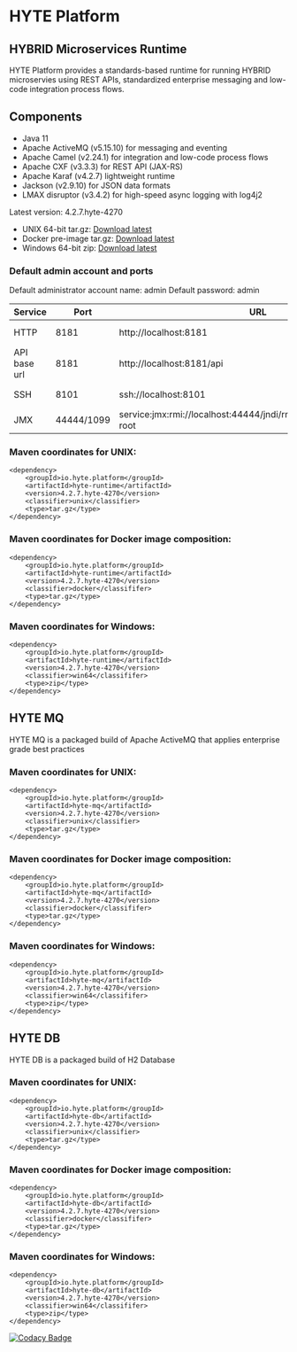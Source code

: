 # HYTE Platform #

## HYBRID Microservices Runtime ##

HYTE Platform provides a standards-based runtime for running HYBRID microservies using REST APIs, standardized enterprise messaging and low-code integration process flows.

## Components ##

 * Java 11
 * Apache ActiveMQ (v5.15.10) for messaging and eventing
 * Apache Camel (v2.24.1) for integration and low-code process flows
 * Apache CXF (v3.3.3) for REST API (JAX-RS) 
 * Apache Karaf (v4.2.7) lightweight runtime
 * Jackson (v2.9.10) for JSON data formats
 * LMAX disruptor (v3.4.2) for high-speed async logging with log4j2

Latest version: 4.2.7.hyte-4270

 * UNIX 64-bit tar.gz: [Download latest](http://central.maven.org/maven2/io/hyte/platform/hyte-runtime/4.2.7.hyte-4270/hyte-runtime-4.2.7.hyte-4270-unix.tar.gz)
 * Docker pre-image tar.gz: [Download latest](http://central.maven.org/maven2/io/hyte/platform/hyte-runtime/4.2.7.hyte-4270/hyte-runtime-4.2.7.hyte-4270-docker.tar.gz)
 * Windows 64-bit zip: [Download latest](http://central.maven.org/maven2/io/hyte/platform/hyte-runtime/4.2.7.hyte-4270/hyte-runtime-4.2.7.hyte-4270-win64.zip)

### Default admin account and ports ###

Default administrator account name: admin
Default password: admin

| **Service** | **Port** | **URL** | **Example usage** |
|---------|------|-----|---------|
| HTTP    | 8181 | http://localhost:8181 | wget http://localhost:8181 |
| API base url | 8181 | http://localhost:8181/api | wget http://localhost:8181/api |
| SSH     | 8101 | ssh://localhost:8101 | ssh -p 8101 admin@localhost |
| JMX     | 44444/1099 | service:jmx:rmi://localhost:44444/jndi/rmi://localhost:1099/karaf-root | |

### Maven coordinates for UNIX: ###
```
<dependency>
    <groupId>io.hyte.platform</groupId>
    <artifactId>hyte-runtime</artifactId>
    <version>4.2.7.hyte-4270</version>
    <classifier>unix</classifier>
    <type>tar.gz</type>
</dependency>
```

### Maven coordinates for Docker image composition: ###
```
<dependency>
    <groupId>io.hyte.platform</groupId>
    <artifactId>hyte-runtime</artifactId>
    <version>4.2.7.hyte-4270</version>
    <classifier>docker</classififer>
    <type>tar.gz</type>
</dependency>
```

### Maven coordinates for Windows: ###
```
<dependency>
    <groupId>io.hyte.platform</groupId>
    <artifactId>hyte-runtime</artifactId>
    <version>4.2.7.hyte-4270</version>
    <classifier>win64</classififer>
    <type>zip</type>
</dependency>
```

## HYTE MQ ##

HYTE MQ is a packaged build of Apache ActiveMQ that applies enterprise grade best practices

### Maven coordinates for UNIX: ###
```
<dependency>
    <groupId>io.hyte.platform</groupId>
    <artifactId>hyte-mq</artifactId>
    <version>4.2.7.hyte-4270</version>
    <classifier>unix</classifier>
    <type>tar.gz</type>
</dependency>
```

### Maven coordinates for Docker image composition: ###
```
<dependency>
    <groupId>io.hyte.platform</groupId>
    <artifactId>hyte-mq</artifactId>
    <version>4.2.7.hyte-4270</version>
    <classifier>docker</classififer>
    <type>tar.gz</type>
</dependency>
```

### Maven coordinates for Windows: ###
```
<dependency>
    <groupId>io.hyte.platform</groupId>
    <artifactId>hyte-mq</artifactId>
    <version>4.2.7.hyte-4270</version>
    <classifier>win64</classififer>
    <type>zip</type>
</dependency>
```

## HYTE DB ##

HYTE DB is a packaged build of H2 Database

### Maven coordinates for UNIX: ###
```
<dependency>
    <groupId>io.hyte.platform</groupId>
    <artifactId>hyte-db</artifactId>
    <version>4.2.7.hyte-4270</version>
    <classifier>unix</classifier>
    <type>tar.gz</type>
</dependency>
```

### Maven coordinates for Docker image composition: ###
```
<dependency>
    <groupId>io.hyte.platform</groupId>
    <artifactId>hyte-db</artifactId>
    <version>4.2.7.hyte-4270</version>
    <classifier>docker</classififer>
    <type>tar.gz</type>
</dependency>
```

### Maven coordinates for Windows: ###
```
<dependency>
    <groupId>io.hyte.platform</groupId>
    <artifactId>hyte-db</artifactId>
    <version>4.2.7.hyte-4270</version>
    <classifier>win64</classififer>
    <type>zip</type>
</dependency>
```

[![Codacy Badge](https://api.codacy.com/project/badge/Grade/32c2b2ab5c3e4646bda106ee65e9a6d1)](https://www.codacy.com/app/mattrpav_2/runtime?utm_source=github.com&amp;utm_medium=referral&amp;utm_content=hyteio/runtime&amp;utm_campaign=Badge_Grade)
